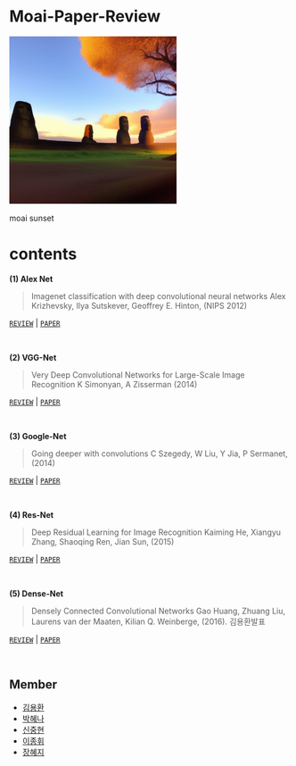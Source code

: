 # Moai-Paper-Review

<div>
  <img src="/img/moai.png" alt="An image" width="300" height="300">
  <p>moai sunset</p>
</div>


# contents

**(1) Alex Net** 
>Imagenet classification with deep convolutional neural networks
Alex Krizhevsky, Ilya Sutskever, Geoffrey E. Hinton, (NIPS 2012)

[`REVIEW`](./reviews/Alex.md)	|	[`PAPER`](https://papers.nips.cc/paper_files/paper/2012/hash/c399862d3b9d6b76c8436e924a68c45b-Abstract.html)

<br/>

**(2) VGG-Net**
>Very Deep Convolutional Networks for Large-Scale Image Recognition
K Simonyan, A Zisserman (2014)

[`REVIEW`](./reviews/VGG.md)	|	[`PAPER`](https://arxiv.org/abs/1409.1556)

<br/>

**(3) Google-Net**
>Going deeper with convolutions
C Szegedy, W Liu, Y Jia, P Sermanet, (2014)

[`REVIEW`](./reviews/Google.md)	|	[`PAPER`](https://arxiv.org/abs/1409.1556)

<br/>

**(4) Res-Net**
>Deep Residual Learning for Image Recognition
Kaiming He, Xiangyu Zhang, Shaoqing Ren, Jian Sun, (2015)

[`REVIEW`](./reviews/Res.md)	|	[`PAPER`](https://arxiv.org/abs/1512.03385)

<br/>

**(5) Dense-Net**
>Densely Connected Convolutional Networks
Gao Huang, Zhuang Liu, Laurens van der Maaten, Kilian Q. Weinberge, (2016). 김용환발표

[`REVIEW`](./reviews/Dense.md)	|	[`PAPER`](https://arxiv.org/abs/1608.06993)

<br/>



<!--

**() Net**
>papaer full name
author (year).

[`REVIEW`](./reviews/.md)	|	[`PAPER`]()

<br/>


-->

## Member

- [김용환](www.google.com)
- [박혜나](https://github.com/hyenagatha02)
- [신중현](https://github.com/Blackeyes0u0)
- [이종휘]()
- [장혜지]()


<!--
https://github.com/BCPR/PaperReview
-->
